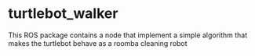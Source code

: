 # turtlebot_walker
This ROS package contains a node that implement a simple algorithm that makes the turtlebot behave as a roomba cleaning robot
